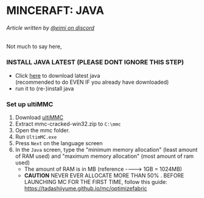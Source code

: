 # MINCERAFT: JAVA
###### Article written by [@eimi on discord](https://discord.id/?prefill=983667490850734080)
Not much to say here,  
### INSTALL JAVA LATEST (PLEASE DONT IGNORE THIS STEP)  
- Click [here](https://download.oracle.com/java/20/latest/jdk-20_windows-x64_bin.exe) to download latest java  
(recommended to do EVEN IF you already have downloaded)  
- run it to \(re-\)install java  
### Set up ultiMMC
1. Download [ultiMMC](https://nightly.link/UltimMC/Launcher/workflows/main/develop/mmc-cracked-win32.zip)
2. Extract mmc-cracked-win32.zip to `C:\mmc`
3. Open the mmc folder.
4. Run `UltimMC.exe`
  1. Press `Next` on the language screen
  2. In the `Java` screen, type the "minimum memory allocation" (least amount of RAM used) and "maximum memory allocation" (most amount of ram used)
       - The amount of RAM is in MB (reference ----> 1GB = 1024MB)
       -  **CAUTION** NEVER EVER ALLOCATE MORE THAN 50%
. BEFORE LAUNCHING MC FOR THE FIRST TIME, 
follow this guide: https://tadashiiyume.github.io/mc/optimizefabric
